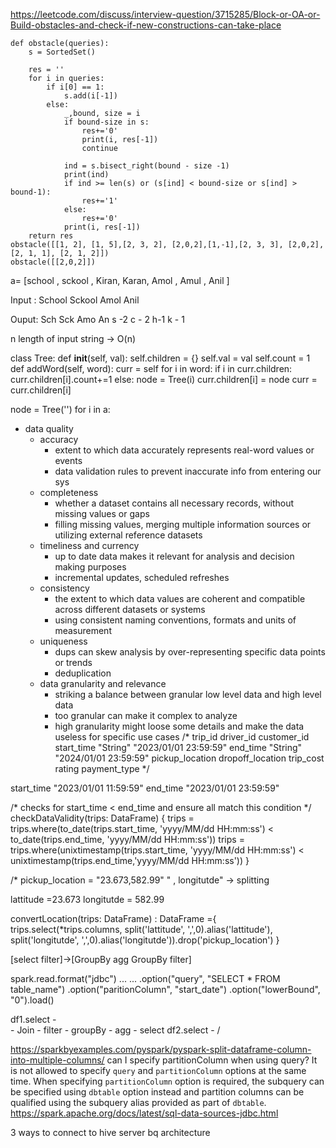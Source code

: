 https://leetcode.com/discuss/interview-question/3715285/Block-or-OA-or-Build-obstacles-and-check-if-new-constructions-can-take-place
```
def obstacle(queries):
    s = SortedSet()
    
    res = ''
    for i in queries:
        if i[0] == 1:
            s.add(i[-1])
        else:
            _,bound, size = i
            if bound-size in s:
                res+='0'
                print(i, res[-1])
                continue
            
            ind = s.bisect_right(bound - size -1)
            print(ind)
            if ind >= len(s) or (s[ind] < bound-size or s[ind] > bound-1):
                res+='1'
            else:
                res+='0'
            print(i, res[-1])
    return res
obstacle([[1, 2], [1, 5],[2, 3, 2], [2,0,2],[1,-1],[2, 3, 3], [2,0,2], [2, 1, 1], [2, 1, 2]])
obstacle([[2,0,2]])
```



a= [school , sckool , Kiran, Karan, Amol , Amul , Anil ]
 
Input :
School
Sckool
Amol
Anil
 
Ouput:
Sch
Sck
Amo
An
            s -2 
           c - 2
         h-1   k - 1



n length of input string -> O(n)

class Tree:
	def __init__(self, val):
		self.children = {}
		self.val = val
		self.count = 1
	def addWord(self, word):
		curr = self
		for i in word:
			if i in curr.children:
				curr.children[i].count+=1
			else:
				node = Tree(i)
				curr.children[i] = node
			curr = curr.children[i]
		

node = Tree('')
for i in a:


- data quality
	- accuracy
		- extent to which data accurately represents real-word values or events
		- data validation rules to prevent inaccurate info from entering our sys
	- completeness
		- whether a dataset contains all necessary records, without missing values or gaps
		- filling missing values, merging multiple information sources or utilizing external reference datasets
	- timeliness and currency
		- up to date data makes it relevant for analysis and decision making purposes
		- incremental updates, scheduled refreshes
	- consistency
		- the extent to which data values are coherent and compatible across different datasets or systems
		- using consistent naming conventions, formats and units of measurement
	- uniqueness
		- dups can skew analysis by over-representing specific data points or trends
		- deduplication
	- data granularity and relevance
		- striking a balance between granular low level data and high level data
		- too granular can make it complex to analyze
		- high granularity might loose some details and make the data useless for specific use cases
/*
trip_id
driver_id
customer_id
start_time "String" "2023/01/01 23:59:59"
end_time "String" "2024/01/01 23:59:59"
pickup_location
dropoff_location
trip_cost
rating
payment_type */

start_time "2023/01/01 11:59:59"
end_time "2023/01/01 23:59:59"


/* checks for start_time < end_time and ensure all match this condition */
checkDataValidity(trips: DataFrame) {
    trips = trips.where(to_date(trips.start_time, 'yyyy/MM/dd HH:mm:ss') < to_date(trips.end_time, 'yyyy/MM/dd HH:mm:ss'))
    trips = trips.where(unixtimestamp(trips.start_time, 'yyyy/MM/dd HH:mm:ss') < unixtimestamp(trips.end_time,'yyyy/MM/dd HH:mm:ss'))
}

/* pickup_location = "23.673,582.99" " , longitutde" -> splitting

lattitude =23.673
longitutde  = 582.99

convertLocation(trips: DataFrame) : DataFrame ={
    trips.select(*trips.columns, split('lattitude', ',',0).alias('lattitude'), split('longitutde', ',',0).alias('longitutde')).drop('pickup_location')
}


[select filter]->[GroupBy agg GroupBy filter] 


 
spark.read.format("jdbc")
...
...
.option("query", "SELECT * FROM table_name")
.option("paritionColumn", "start_date")
.option("lowerBound", "0").load()

df1.select - \
                -  Join - filter - groupBy - agg - select
df2.select - /

https://sparkbyexamples.com/pyspark/pyspark-split-dataframe-column-into-multiple-columns/
can I specify partitionColumn when using query?
It is not allowed to specify `query` and `partitionColumn` options at the same time. When specifying `partitionColumn` option is required, the subquery can be specified using `dbtable` option instead and partition columns can be qualified using the subquery alias provided as part of `dbtable`.
https://spark.apache.org/docs/latest/sql-data-sources-jdbc.html



3 ways to connect to hive server
bq architecture
